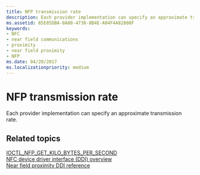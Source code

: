 ```yaml
---
title: NFP transmission rate
description: Each provider implementation can specify an approximate transmission rate.
ms.assetid: 85E85DBA-8A88-4738-8B4E-A04F4A82808F
keywords:
- NFC
- near field communications
- proximity
- near field proximity
- NFP
ms.date: 04/20/2017
ms.localizationpriority: medium
---
```


# NFP transmission rate


Each provider implementation can specify an approximate transmission rate.

 
## Related topics
[IOCTL\_NFP\_GET\_KILO\_BYTES\_PER\_SECOND](/windows-hardware/drivers/ddi/nfpdev/ni-nfpdev-ioctl_nfp_get_kilo_bytes_per_second)  
[NFC device driver interface (DDI) overview](/windows-hardware/drivers/ddi/index)  
[Near field proximity DDI reference](/windows-hardware/drivers/ddi/index)